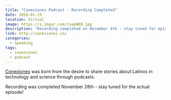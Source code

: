 ```yaml
---
title: "Conexiones Podcast - Recording Completed"
date: 2019-01-15
location: Virtual
image: https://i.imgur.com/roapW8Q.jpg
description: "Recording completed on December 4th - stay tuned for episode release."
link: http://conexiones.io/
categories:
  - speaking
tags:
  - conexiones
  - podcast
---
```


[Conexiones](http://conexiones.io/) was born from the desire to share stories about Latinos in technology and science through podcasts.

Recording was completed November 28th - stay tuned for the actual episode!
